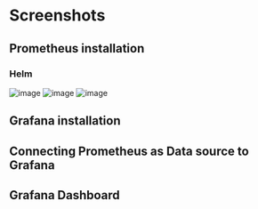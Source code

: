 # Screenshots
## Prometheus installation
### Helm
![image](https://github.com/EmanElsefy/BCDV-4032/assets/113483167/b8fc0652-d79e-49db-a38a-cf45c8a89bb6)
![image](https://github.com/EmanElsefy/BCDV-4032/assets/113483167/84442b82-f6eb-48d5-9e7f-00e5efd332f9)
![image](https://github.com/EmanElsefy/BCDV-4032/assets/113483167/6a1b75e8-937e-4c1a-8988-495284681ad7)

## Grafana installation
## Connecting Prometheus as Data source to Grafana
## Grafana Dashboard
